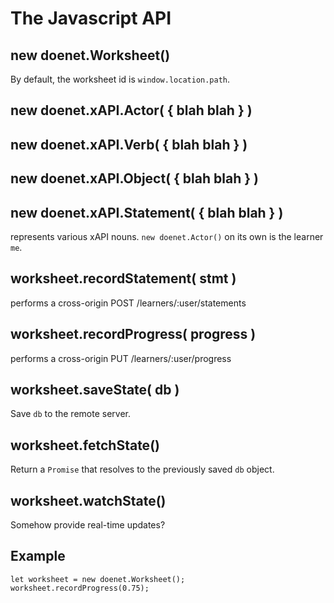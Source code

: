 # The Javascript API

## new doenet.Worksheet() 

By default, the worksheet id is `window.location.path`. 

## new doenet.xAPI.Actor( { blah blah } )
## new doenet.xAPI.Verb( { blah blah } )
## new doenet.xAPI.Object( { blah blah } )
## new doenet.xAPI.Statement( { blah blah } )

represents various xAPI nouns.  `new doenet.Actor()` on its own is the
learner `me`.

## worksheet.recordStatement( stmt ) 

performs a cross-origin POST /learners/:user/statements

## worksheet.recordProgress( progress ) 

performs a cross-origin PUT /learners/:user/progress

## worksheet.saveState( db )

Save `db` to the remote server.

## worksheet.fetchState()

Return a `Promise` that resolves to the previously saved `db` object.

## worksheet.watchState()

Somehow provide real-time updates?

## Example

```
let worksheet = new doenet.Worksheet();
worksheet.recordProgress(0.75);
```

